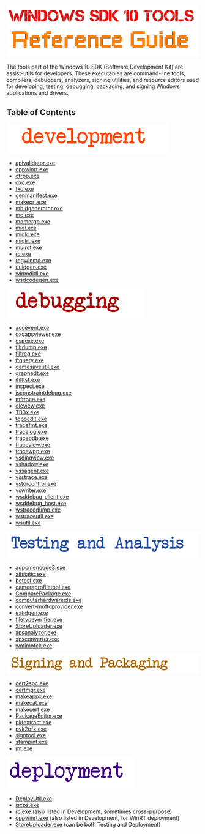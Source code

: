 <div align="center">
  <img src="img/main_red.png" alt="title" />
</div>

<div align="right">
  <img src="img/reference_or.png" alt="reference_or" />
</div>

The tools part of the Windows 10 SDK (Software Development Kit) are assist-utils for developers. These executables are command-line tools, compilers, debuggers, analyzers, signing utilities, and resource editors used for developing, testing, debugging, packaging, and signing Windows applications and drivers.

## Table of Contents

<div align="left">
  <img src="img/development.png" alt="reference_or" />
</div>

- [apivalidator.exe](Development.md#apivalidator)
- [cppwinrt.exe](Development.md#cppwinrt)
- [ctrpp.exe](Development.md#ctrpp)
- [dxc.exe](Development.md#dxc)
- [fxc.exe](Development.md#fxc)
- [genmanifest.exe](Development.md#genmanifest)
- [makepri.exe](Development.md#makepri)
- [mbidgenerator.exe](Development.md#mbidgenerator)
- [mc.exe](Development.md#mc)
- [mdmerge.exe](Development.md#mdmerge)
- [midl.exe](Development.md#midl)
- [midlc.exe](Development.md#midlc)
- [midlrt.exe](Development.md#midlrt)
- [muirct.exe](Development.md#muirct)
- [rc.exe](Development.md#rc)
- [regwinmd.exe](Development.md#regwinmd)
- [uuidgen.exe](Development.md#uuidgen)
- [winmdidl.exe](Development.md#winmdidl)
- [wsdcodegen.exe](Development.md#wsdcodegen)

<div align="left">
  <img src="img/debugging.png" alt="debugging" />
</div>

- [accevent.exe](Debugging.md#accevent)
- [dxcapsviewer.exe](Debugging.md#dxcapsviewer)
- [espexe.exe](Debugging.md#espexe)
- [filtdump.exe](Debugging.md#filtdump)
- [filtreg.exe](Debugging.md#filtreg)
- [ftquery.exe](Debugging.md#ftquery)
- [gamesaveutil.exe](Debugging.md#gamesaveutil)
- [graphedt.exe](Debugging.md#graphedt)
- [ifilttst.exe](Debugging.md#ifilttst)
- [inspect.exe](Debugging.md#inspect)
- [jsconstraintdebug.exe](Debugging.md#jsconstraintdebug)
- [mftrace.exe](Debugging.md#mftrace)
- [oleview.exe](Debugging.md#oleview)
- [TB3x.exe](Debugging.md#tb3x)
- [topoedit.exe](Debugging.md#topoedit)
- [tracefmt.exe](Debugging.md#tracefmt)
- [tracelog.exe](Debugging.md#tracelog)
- [tracepdb.exe](Debugging.md#tracepdb)
- [traceview.exe](Debugging.md#traceview)
- [tracewpp.exe](Debugging.md#tracewpp)
- [vsdiagview.exe](Debugging.md#vsdiagview)
- [vshadow.exe](Debugging.md#vshadow)
- [vssagent.exe](Debugging.md#vssagent)
- [vsstrace.exe](Debugging.md#vsstrace)
- [vstorcontrol.exe](Debugging.md#vstorcontrol)
- [vswriter.exe](Debugging.md#vswriter)
- [wsddebug_client.exe](Debugging.md#wsddebug_client)
- [wsddebug_host.exe](Debugging.md#wsddebug_host)
- [wstracedump.exe](Debugging.md#wstracedump)
- [wstraceutil.exe](Debugging.md#wstraceutil)
- [wsutil.exe](Debugging.md#wsutil)

<div align="left">
  <img src="img/testing.png" alt="testing" />
</div>

- [adpcmencode3.exe](Testing.md#adpcmencode3)
- [aitstatic.exe](Testing.md#aitstatic)
- [betest.exe](Testing.md#betest)
- [cameraprofiletool.exe](Testing.md#cameraprofiletool)
- [ComparePackage.exe](Testing.md#comparepackage)
- [computerhardwareids.exe](Testing.md#computerhardwareids)
- [convert-moftoprovider.exe](Testing.md#convert-moftoprovider)
- [extidgen.exe](Testing.md#extidgen)
- [filetypeverifier.exe](Testing.md#filetypeverifier)
- [StoreUploader.exe](Testing.md#storeuploader)
- [xpsanalyzer.exe](Testing.md#xpsanalyzer)
- [xpsconverter.exe](Testing.md#xpsconverter)
- [wmimofck.exe](Testing.md#wmimofck)

<div align="left">
  <img src="img/signing.png" alt="signing" />
</div>

- [cert2spc.exe](Signing.md#cert2spc)
- [certmgr.exe](Signing.md#certmgr)
- [makeappx.exe](Signing.md#makeappx)
- [makecat.exe](Signing.md#makecat)
- [makecert.exe](Signing.md#makecert)
- [PackageEditor.exe](Signing.md#packageeditor)
- [pktextract.exe](Signing.md#pktextract)
- [pvk2pfx.exe](Signing.md#pvk2pfx)
- [signtool.exe](Signing.md#signtool)
- [stampinf.exe](Signing.md#stampinf)
- [mt.exe](#mt)

<div align="left">
  <img src="img/deployment.png" alt="deployment" />
</div>


- [DeployUtil.exe](Deployment.md#deployutil)
- [isxps.exe](Deployment.md#isxps)
- [rc.exe](Deployment.md#rc)        (also listed in Development, sometimes cross-purpose)
- [cppwinrt.exe](Deployment.md#cppwinrt)  (also listed in Development, for WinRT deployment)
- [StoreUploader.exe](Deployment.md#storeuploader) (can be both Testing and Deployment)






